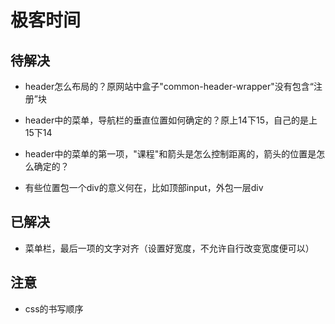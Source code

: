 # 极客时间

## 待解决

+ header怎么布局的？原网站中盒子"common-header-wrapper"没有包含“注册”块

+ header中的菜单，导航栏的垂直位置如何确定的？原上14下15，自己的是上15下14

+ header中的菜单的第一项，"课程"和箭头是怎么控制距离的，箭头的位置是怎么确定的？

+ 有些位置包一个div的意义何在，比如顶部input，外包一层div

## 已解决

+ 菜单栏，最后一项的文字对齐（设置好宽度，不允许自行改变宽度便可以）

## 注意

+ css的书写顺序
